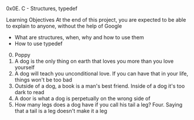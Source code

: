 0x0E. C - Structures, typedef

Learning Objectives
At the end of this project, you are expected to be able to explain to anyone, without the help of Google

- What are structures, when, why and how to use them
- How to use typedef

0. Poppy
1. A dog is the only thing on earth that loves you more than you love yourself
2. A dog will teach you unconditional love. If you can have that in your life, things won't be too bad
3. Outside of a dog, a book is a man's best friend. Inside of a dog it's too dark to read
4. A door is what a dog is perpetually on the wrong side of
5. How many legs does a dog have if you call his tail a leg? Four. Saying that a tail is a leg doesn't make it a leg
